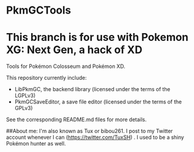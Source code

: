 # PkmGCTools
# This branch is for use with Pokemon XG: Next Gen, a hack of XD
Tools for Pokémon Colosseum and Pokémon XD.

This repository currently include:
* LibPkmGC, the backend library (licensed under the terms of the LGPLv3)
* PkmGCSaveEditor, a save file editor (licensed under the terms of the GPLv3)
	
See the corresponding README.md files for more details.

##About me:
I'm also known as Tux or bibou261. I post to my Twitter account whenever I can (https://twitter.com/TuxSH) . I used to be a shiny Pokémon hunter as well.
